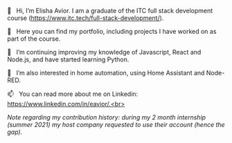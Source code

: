 👋 &nbsp;&nbsp;Hi, I’m Elisha Avior. I am a graduate of the ITC full stack development course (https://www.itc.tech/full-stack-development/).
<!--- --->
👀 &nbsp;&nbsp;Here you can find my portfolio, including projects I have worked on as part of the course.
<!--- --->
🌱 &nbsp;&nbsp;I’m continuing improving my knowledge of Javascript, React and Node.js, and have started learning Python. 
<!--- --->
💞️ &nbsp;&nbsp;I’m also interested in home automation, using Home Assistant and Node-RED.
<!--- --->
📫 &nbsp;&nbsp;You can read more about me on Linkedin: https://www.linkedin.com/in/eavior/.<br>

<i>Note regarding my contribution history: during my 2 month internship (summer 2021) my host company requested to use their account (hence the gap).</i>

<!---
eavior/eavior is a ✨ special ✨ repository because its `README.md` (this file) appears on your GitHub profile.
You can click the Preview link to take a look at your changes.
--->
<!--- 💞️ I’m looking to collaborate on ...--->
